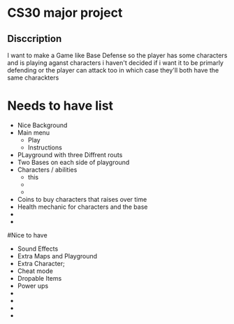 # CS30 major project 

## Disccription 
I want to make a Game like Base Defense so the player has some characters and is playing aganst characters i haven't decided if i want it to be primarly defending or the player can attack too in which case they'll both have the same charackters


# Needs to have list
- Nice Background
- Main menu
    - Play
    - Instructions
- PLayground with three Diffrent routs
- Two Bases on each side of playground
- Characters / abilities
    - this
    - 
    - 
- Coins to buy characters that raises over time
- Health mechanic for characters and the base
- 
- 


#Nice to have
- Sound Effects
- Extra Maps and Playground
- Extra Character;
- Cheat mode
- Dropable Items
- Power ups
- 
- 
- 
- 

